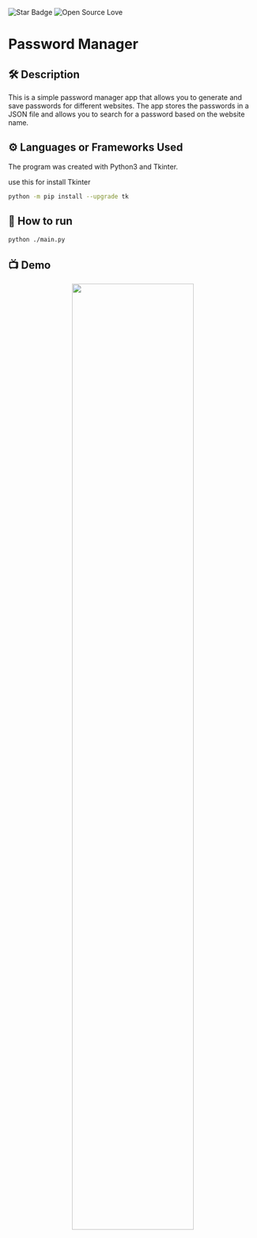 ![Star Badge](https://img.shields.io/static/v1?label=%F0%9F%8C%9F&message=If%20Useful&style=style=flat&color=BC4E99)
![Open Source Love](https://badges.frapsoft.com/os/v1/open-source.svg?v=103)

# Password Manager

<!--An image is an illustration for your project, the tip here is using your sense of humour as much as you can :D 

You can copy paste my markdown photo insert as following:
<p align="center">
<img src="your-source-is-here" width=40% height=40%>
-->

## 🛠️ Description
This is a simple password manager app that allows you to generate and save passwords for different websites. The app stores the passwords in a JSON file and allows you to search for a password based on the website name.

## ⚙️  Languages or Frameworks Used
<!--Remove the below lines and add yours -->
The program was created with Python3 and Tkinter.

use this for install Tkinter

``` bash
python -m pip install --upgrade tk
```

## 🌟 How to run
```bash
python ./main.py
```

## 📺 Demo
<p align="center">
<img src="https://github.com/gregorri/Password-Manager/blob/master/IMG/PASSWORD.png" width=70% height=70%>

